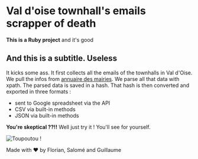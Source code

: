 # Val d'oise townhall's emails scrapper of death

**This is a Ruby project** and it's good

## And this is a subtitle. Useless

It kicks some ass. It first collects all the emails of the townhalls in Val d'Oise. We pull the infos from [annuaire des mairies](annuaire-des-mairies.com). We parse all that data with xpath. The parsed data is saved in a hash. That hash is then converted and exported in three formats :
- sent to Google spreadsheet via the API
- CSV via built-in methods
- JSON via built-in methods

**You're skeptical ??!!** Well just try it ! You'll see for yourself.

![Toupoutou !](https://i.ytimg.com/vi/s0sEAoL70ls/hqdefault.jpg)

Made with ♥ by Florian, Salomé and Guillaume
